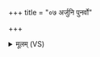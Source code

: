 +++
title = "०७ अर्जुनि पुनर्वो"

+++
<details><summary>मूलम् (VS)</summary>

अर्जु॑नि॒ पुन॑र्वो यन्तु या॒तवः॒ पुन॑र्हे॒तिः कि॑मीदिनीः।  
यस्य॒ स्थ तम॑त्त॒ यो वः॒ प्राहै॒त्तम॑त्त॒ स्वा मां॒सान्य॑त्त ॥
</details>
